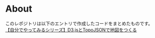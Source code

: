 # About
このレポジトリは以下のエントリで作成したコードをまとめたものです。  
[【自分でやってみるシリーズ】D3.jsとTopoJSONで地図をつくる](http://xtatsux.github.io/blog/2014/05/01/d3js-topojson/)